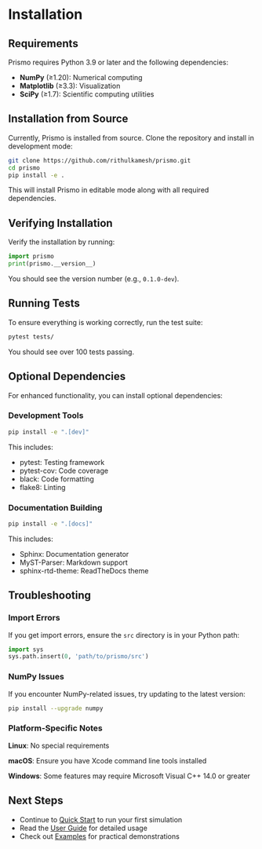 # Installation

## Requirements

Prismo requires Python 3.9 or later and the following dependencies:

- **NumPy** (≥1.20): Numerical computing
- **Matplotlib** (≥3.3): Visualization
- **SciPy** (≥1.7): Scientific computing utilities

## Installation from Source

Currently, Prismo is installed from source. Clone the repository and install in development mode:

```bash
git clone https://github.com/rithulkamesh/prismo.git
cd prismo
pip install -e .
```

This will install Prismo in editable mode along with all required dependencies.

## Verifying Installation

Verify the installation by running:

```python
import prismo
print(prismo.__version__)
```

You should see the version number (e.g., `0.1.0-dev`).

## Running Tests

To ensure everything is working correctly, run the test suite:

```bash
pytest tests/
```

You should see over 100 tests passing.

## Optional Dependencies

For enhanced functionality, you can install optional dependencies:

### Development Tools
```bash
pip install -e ".[dev]"
```

This includes:
- pytest: Testing framework
- pytest-cov: Code coverage
- black: Code formatting
- flake8: Linting

### Documentation Building
```bash
pip install -e ".[docs]"
```

This includes:
- Sphinx: Documentation generator
- MyST-Parser: Markdown support
- sphinx-rtd-theme: ReadTheDocs theme

## Troubleshooting

### Import Errors

If you get import errors, ensure the `src` directory is in your Python path:

```python
import sys
sys.path.insert(0, 'path/to/prismo/src')
```

### NumPy Issues

If you encounter NumPy-related issues, try updating to the latest version:

```bash
pip install --upgrade numpy
```

### Platform-Specific Notes

**Linux**: No special requirements

**macOS**: Ensure you have Xcode command line tools installed

**Windows**: Some features may require Microsoft Visual C++ 14.0 or greater

## Next Steps

- Continue to [Quick Start](quickstart.md) to run your first simulation
- Read the [User Guide](../user_guide/index.md) for detailed usage
- Check out [Examples](../examples/index.md) for practical demonstrations
